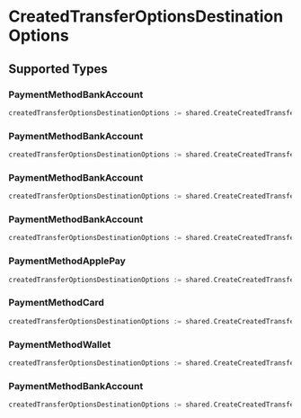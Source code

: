 # CreatedTransferOptionsDestinationOptions


## Supported Types

### PaymentMethodBankAccount

```go
createdTransferOptionsDestinationOptions := shared.CreateCreatedTransferOptionsDestinationOptionsAchCreditSameDay(shared.PaymentMethodBankAccount{/* values here */})
```

### PaymentMethodBankAccount

```go
createdTransferOptionsDestinationOptions := shared.CreateCreatedTransferOptionsDestinationOptionsAchCreditStandard(shared.PaymentMethodBankAccount{/* values here */})
```

### PaymentMethodBankAccount

```go
createdTransferOptionsDestinationOptions := shared.CreateCreatedTransferOptionsDestinationOptionsAchDebitCollect(shared.PaymentMethodBankAccount{/* values here */})
```

### PaymentMethodBankAccount

```go
createdTransferOptionsDestinationOptions := shared.CreateCreatedTransferOptionsDestinationOptionsAchDebitFund(shared.PaymentMethodBankAccount{/* values here */})
```

### PaymentMethodApplePay

```go
createdTransferOptionsDestinationOptions := shared.CreateCreatedTransferOptionsDestinationOptionsApplePay(shared.PaymentMethodApplePay{/* values here */})
```

### PaymentMethodCard

```go
createdTransferOptionsDestinationOptions := shared.CreateCreatedTransferOptionsDestinationOptionsCardPayment(shared.PaymentMethodCard{/* values here */})
```

### PaymentMethodWallet

```go
createdTransferOptionsDestinationOptions := shared.CreateCreatedTransferOptionsDestinationOptionsMoovWallet(shared.PaymentMethodWallet{/* values here */})
```

### PaymentMethodBankAccount

```go
createdTransferOptionsDestinationOptions := shared.CreateCreatedTransferOptionsDestinationOptionsRtpCredit(shared.PaymentMethodBankAccount{/* values here */})
```


